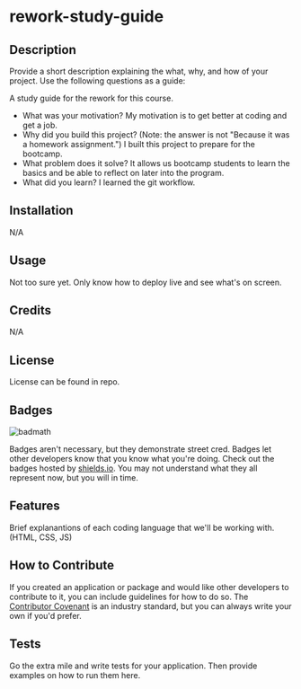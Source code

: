 # rework-study-guide

## Description

Provide a short description explaining the what, why, and how of your project. Use the following questions as a guide:

A study guide for the rework for this course.

- What was your motivation?
My motivation is to get better at coding and get a job.
- Why did you build this project? (Note: the answer is not "Because it was a homework assignment.")
I built this project to prepare for the bootcamp.
- What problem does it solve?
It allows us bootcamp students to learn the basics and 
be able to reflect on later into the program.
- What did you learn?
I learned the git workflow.

## Installation

N/A

## Usage

Not too sure yet. Only know how to deploy live and see 
what's on screen.

## Credits

N/A

## License

License can be found in repo. 

## Badges

![badmath](https://img.shields.io/github/languages/top/nielsenjared/badmath)

Badges aren't necessary, but they demonstrate street cred. Badges let other developers know that you know what you're doing. Check out the badges hosted by [shields.io](https://shields.io/). You may not understand what they all represent now, but you will in time.

## Features

Brief explanantions of each coding language that we'll be 
working with. (HTML, CSS, JS)

## How to Contribute

If you created an application or package and would like other developers to contribute to it, you can include guidelines for how to do so. The [Contributor Covenant](https://www.contributor-covenant.org/) is an industry standard, but you can always write your own if you'd prefer.

## Tests

Go the extra mile and write tests for your application. Then provide examples on how to run them here.